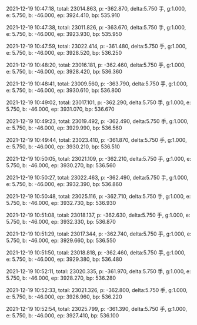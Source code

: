 2021-12-19 10:47:18, total: 23014.863, p: -362.870, delta:5.750 手, g:1.000, e: 5.750, b: -46.000, ep: 3924.410, bp: 535.910

2021-12-19 10:47:38, total: 23011.826, p: -363.670, delta:5.750 手, g:1.000, e: 5.750, b: -46.000, ep: 3923.930, bp: 535.950

2021-12-19 10:47:59, total: 23022.414, p: -361.480, delta:5.750 手, g:1.000, e: 5.750, b: -46.000, ep: 3928.520, bp: 536.250

2021-12-19 10:48:20, total: 23016.181, p: -362.460, delta:5.750 手, g:1.000, e: 5.750, b: -46.000, ep: 3928.420, bp: 536.360

2021-12-19 10:48:41, total: 23009.560, p: -363.790, delta:5.750 手, g:1.000, e: 5.750, b: -46.000, ep: 3930.610, bp: 536.800

2021-12-19 10:49:02, total: 23017.101, p: -362.290, delta:5.750 手, g:1.000, e: 5.750, b: -46.000, ep: 3931.070, bp: 536.670

2021-12-19 10:49:23, total: 23019.492, p: -362.490, delta:5.750 手, g:1.000, e: 5.750, b: -46.000, ep: 3929.990, bp: 536.560

2021-12-19 10:49:44, total: 23023.410, p: -361.870, delta:5.750 手, g:1.000, e: 5.750, b: -46.000, ep: 3930.210, bp: 536.510

2021-12-19 10:50:05, total: 23021.109, p: -362.210, delta:5.750 手, g:1.000, e: 5.750, b: -46.000, ep: 3930.270, bp: 536.560

2021-12-19 10:50:27, total: 23022.463, p: -362.490, delta:5.750 手, g:1.000, e: 5.750, b: -46.000, ep: 3932.390, bp: 536.860

2021-12-19 10:50:48, total: 23025.116, p: -362.710, delta:5.750 手, g:1.000, e: 5.750, b: -46.000, ep: 3932.730, bp: 536.930

2021-12-19 10:51:08, total: 23018.137, p: -362.630, delta:5.750 手, g:1.000, e: 5.750, b: -46.000, ep: 3932.330, bp: 536.870

2021-12-19 10:51:29, total: 23017.344, p: -362.740, delta:5.750 手, g:1.000, e: 5.750, b: -46.000, ep: 3929.660, bp: 536.550

2021-12-19 10:51:50, total: 23018.818, p: -362.460, delta:5.750 手, g:1.000, e: 5.750, b: -46.000, ep: 3929.380, bp: 536.480

2021-12-19 10:52:11, total: 23020.335, p: -361.970, delta:5.750 手, g:1.000, e: 5.750, b: -46.000, ep: 3928.270, bp: 536.280

2021-12-19 10:52:33, total: 23021.326, p: -362.800, delta:5.750 手, g:1.000, e: 5.750, b: -46.000, ep: 3926.960, bp: 536.220

2021-12-19 10:52:54, total: 23025.799, p: -361.390, delta:5.750 手, g:1.000, e: 5.750, b: -46.000, ep: 3927.410, bp: 536.100